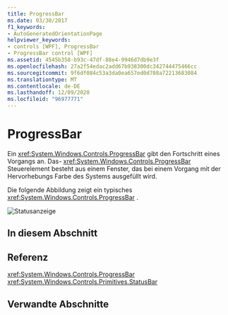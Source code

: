 ```yaml
---
title: ProgressBar
ms.date: 03/30/2017
f1_keywords:
- AutoGeneratedOrientationPage
helpviewer_keywords:
- controls [WPF], ProgressBar
- ProgressBar control [WPF]
ms.assetid: 4545b358-b93c-47df-88e4-9946d7db9e3f
ms.openlocfilehash: 27a2f54edac2add67b938300dc342744475466cc
ms.sourcegitcommit: 9f6df084c53a3da0ea657ed0d708a72213683084
ms.translationtype: MT
ms.contentlocale: de-DE
ms.lasthandoff: 12/09/2020
ms.locfileid: "96977771"
---
```

# <a name="progressbar"></a>ProgressBar
Ein <xref:System.Windows.Controls.ProgressBar> gibt den Fortschritt eines Vorgangs an. Das- <xref:System.Windows.Controls.ProgressBar> Steuerelement besteht aus einem Fenster, das bei einem Vorgang mit der Hervorhebungs Farbe des Systems ausgefüllt wird.  
  
 Die folgende Abbildung zeigt ein typisches <xref:System.Windows.Controls.ProgressBar> .  
  
 ![Statusanzeige](./media/ss-ctl-progressbar.GIF "SS_CTL_progressbar")  
  
## <a name="in-this-section"></a>In diesem Abschnitt  
  
## <a name="reference"></a>Referenz  
 <xref:System.Windows.Controls.ProgressBar>  
  <xref:System.Windows.Controls.Primitives.StatusBar>  
  
## <a name="related-sections"></a>Verwandte Abschnitte
